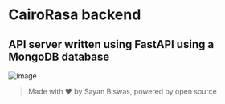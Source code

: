 # CairoRasa backend

<h2>API server written using FastAPI using a MongoDB database</h2>

![image](https://user-images.githubusercontent.com/63096193/222920729-7360917d-c51b-405f-8139-722346771eed.png)

> Made with ❤️ by Sayan Biswas, powered by open source
